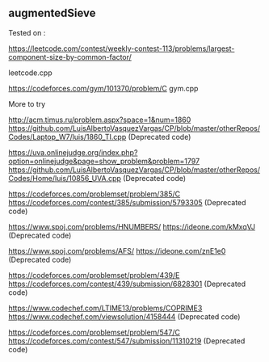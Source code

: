## augmentedSieve
Tested on :

https://leetcode.com/contest/weekly-contest-113/problems/largest-component-size-by-common-factor/

leetcode.cpp

https://codeforces.com/gym/101370/problem/C
gym.cpp

More to try

http://acm.timus.ru/problem.aspx?space=1&num=1860
https://github.com/LuisAlbertoVasquezVargas/CP/blob/master/otherRepos/Codes/Laptop_W7/luis/1860_TI.cpp
(Deprecated code)

https://uva.onlinejudge.org/index.php?option=onlinejudge&page=show_problem&problem=1797
https://github.com/LuisAlbertoVasquezVargas/CP/blob/master/otherRepos/Codes/Home/luis/10856_UVA.cpp
(Deprecated code)

https://codeforces.com/problemset/problem/385/C
https://codeforces.com/contest/385/submission/5793305
(Deprecated code)

https://www.spoj.com/problems/HNUMBERS/
https://ideone.com/kMxqVJ
(Deprecated code)

https://www.spoj.com/problems/AFS/
https://ideone.com/znE1e0
(Deprecated code)

https://codeforces.com/problemset/problem/439/E
https://codeforces.com/contest/439/submission/6828301
(Deprecated code)

https://www.codechef.com/LTIME13/problems/COPRIME3
https://www.codechef.com/viewsolution/4158444
(Deprecated code)

https://codeforces.com/problemset/problem/547/C
https://codeforces.com/contest/547/submission/11310219
(Deprecated code)
